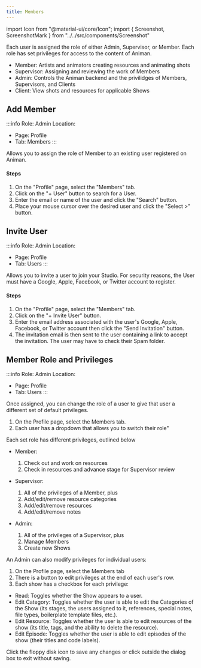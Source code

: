 ```yaml
---
title: Members
---
```

import Icon from "@material-ui/core/Icon";
import { Screenshot, ScreenshotMark } from "../../src/components/Screenshot"

Each user is assigned the role of either Admin, Supervisor, or Member. Each role has set privileges for access to the content of Animan.

- Member: Artists and animators creating resources and animating shots
- Supervisor: Assigning and reviewing the work of Members
- Admin: Controls the Animan backend and the privilidges of Members, Supervisors, and Clients
- Client: View shots and resources for applicable Shows

## Add Member

:::info
Role: Admin
Location:

- Page: Profile
- Tab: Members
:::

Allows you to assign the role of Member to an existing user registered on Animan.

#### Steps

1. On the "Profile" page, select the "Members" tab.
1. Click on the "+ User" button to search for a User.
1. Enter the email or name of the user and click the "Search" button.
1. Place your mouse cursor over the desired user and click the "Select >" button.

<Screenshot image="/screenshot/profile_members.png">
  <ScreenshotMark x="10%" y="34%" width="14%" height="12%" textPosition="right" borderRadius="10px"></ScreenshotMark>
</Screenshot>

## Invite User

:::info
Role: Admin
Location:

- Page: Profile
- Tab: Users
:::

Allows you to invite a user to join your Studio. For security reasons, the User must have a Google, Apple, Facebook, or Twitter account to register.

#### Steps

1. On the "Profile" page, select the "Members" tab.
1. Click on the "+ Invite User" button.
1. Enter the email address associated with the user's Google, Apple, Facebook, or Twitter account then click the "Send Invitation" button.
1. The invitation email is then sent to the user containing a link to accept the invitation. The user may have to check their Spam folder.

<Screenshot image="/screenshot/profile_members.png">
  <ScreenshotMark x="13.5%" y="85%" width="21%" height="13%" textPosition="right" borderRadius="10px"></ScreenshotMark>
</Screenshot>

## Member Role and Privileges

:::info
Role: Admin
Location:

- Page: Profile
- Tab: Users
:::

Once assigned, you can change the role of a user to give that user a different set of default privileges.

1. On the Profile page, select the Members tab.
1. Each user has a dropdown that allows you to switch their role"

<Screenshot image="/screenshot/profile_members.png">
  <ScreenshotMark x="83.5%" y="49.2%" width="17%" height="11%" textPosition="right" borderRadius="10px"></ScreenshotMark>
</Screenshot>

Each set role has different privileges, outlined below

- Member:

  1. Check out and work on resources
  1. Check in resources and advance stage for Supervisor review
- Supervisor:
  1. All of the privileges of a Member, plus
  1. Add/edit/remove resource categories
  1. Add/edit/remove resources
  1. Add/edit/remove notes
- Admin:
  1. All of the privileges of a Supervisor, plus
  1. Manage Members
  1. Create new Shows

An Admin can also modify privileges for individual users:

  1. On the Profile page, select the Members tab
  1. There is a button to edit privileges at the end of each user's row.
  1. Each show has a checkbox for each privilege:

<Screenshot image="/screenshot/profile_members.png">
  <ScreenshotMark x="93.6%" y="49.5%" width="5%" height="10%" textPosition="right" borderRadius="20px"></ScreenshotMark>
</Screenshot>

- Read: Toggles whether the Show appears to a user.
- Edit Category: Toggles whether the user is able to edit the Categories of the Show (its stages, the users assigned to it, references, special notes, file types, boilerplate template files, etc.).
- Edit Resource: Toggles whether the user is able to edit resources of the show (its title, tags, and the ability to delete the resource).
- Edit Episode: Toggles whether the user is able to edit episodes of the show (their titles and code labels).

Click the floppy disk icon to save any changes or click outside the dialog box to exit without saving.

<Screenshot image="/screenshot/profile_members_privilege.png">
</Screenshot>
